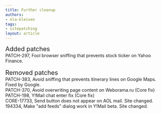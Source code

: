 ```yaml
---
title: Further cleanup
authors:
- ola-kleiven
tags:
- sitepatching
layout: article
---
```

<span style="font-size: 140%">Added patches</span><br/>PATCH-297, Fool browser sniffing that prevents stock ticker on Yahoo Finance.<br/> <br/><span style="font-size: 140%">Removed patches</span><br/>PATCH-383, Avoid sniffing that prevents itinerary lines on Google Maps. Fixed by Google.<br/>PATCH-370, Avoid overwriting page content on Weborama.ru (Core fix)<br/>PATCH-198, Y!Mail chat enter fix (Core fix)<br/>CORE-17733, Send button does not appear on AOL mail. Site changed.<br/>194334, Make &quot;add feeds&quot; dialog work in Y!Mail beta. Site changed.
